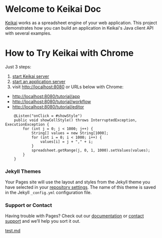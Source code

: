 # Welcome to Keikai Doc
[Keikai](https://keikai.io/) works as a spreadsheet engine of your web application. This project demonstrates how you can build an application in Keikai's Java client API with several examples.


# How to Try Keikai with Chrome
Just 3 steps:
1. [start Keikai server](#Start-Keikai-Server)
2. [start an application server](#Start-an-application-server)
3. visit [http://localhost:8080](http://localhost:8080) or URLs below with Chrome:
* [http://localhost:8080/tutorial/app](http://localhost:8080/tutorial/app) 
* [http://localhost:8080/tutorial/workflow](http://localhost:8080/tutorial/workflow) 
* [http://localhost:8080/tutorial/editor](http://localhost:8080/tutorial/editor)



```
    @Listen("onClick = #showStyle")
    public void showCellStyle() throws InterruptedException, ExecutionException {
        for (int j = 0; j < 1000; j++) {
            String[] values = new String[1000];
            for (int i = 0; i < 1000; i++) {
                values[i] = j + "," + i;
            }
            spreadsheet.getRange(j, 0, 1, 1000).setValues(values);
        }
    }
```

### Jekyll Themes

Your Pages site will use the layout and styles from the Jekyll theme you have selected in your [repository settings](https://github.com/hawkchen/doc/settings). The name of this theme is saved in the Jekyll `_config.yml` configuration file.

### Support or Contact

Having trouble with Pages? Check out our [documentation](https://help.github.com/categories/github-pages-basics/) or [contact support](https://github.com/contact) and we’ll help you sort it out.

[test.md](test.html)

